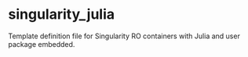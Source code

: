 # singularity_julia
Template definition file for Singularity RO containers with Julia and user package embedded.
